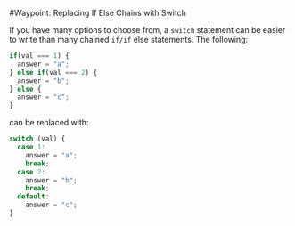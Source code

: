 #Waypoint: Replacing If Else Chains with Switch

If you have many options to choose from, a `switch` statement can be easier to write than many chained `if/if` else statements. The following:

```js
if(val === 1) {
  answer = "a";
} else if(val === 2) {
  answer = "b";
} else {
  answer = "c";
}
```

can be replaced with:

```js
switch (val) {
  case 1:
    answer = "a";
    break;
  case 2:
    answer = "b";
    break;
  default:
    answer = "c";
}
```